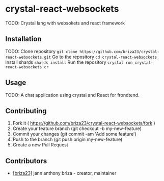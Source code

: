 # crystal-react-websockets

TODO: Crystal lang with websokets and react framework

## Installation

TODO: Clone repository     `git clone https://github.com/briza23/crystal-react-websockets.git`
      Go to the repository `cd crystal-react-websockets`
      Install shards       `shards install`
      Run the repository   `crystal run crystal-react-websockets.cr`

## Usage

TODO: A chat application using crystal and React for frondtend.

## Contributing

1. Fork it ( https://github.com/briza23/crystal-react-websockets/fork )
2. Create your feature branch (git checkout -b my-new-feature)
3. Commit your changes (git commit -am 'Add some feature')
4. Push to the branch (git push origin my-new-feature)
5. Create a new Pull Request

## Contributors

- [[briza23]](https://github.com/[briza23]) jann anthony briza - creator, maintainer
